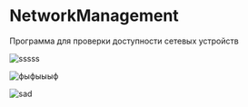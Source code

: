 # NetworkManagement
Программа для проверки доступности сетевых устройств

![sssss](https://github.com/Turcha/NetworkManagement/assets/21154887/2a2a4964-21e5-4ac8-9b1b-be986d5e3f54)

![фыфыыыф](https://github.com/Turcha/NetworkManagement/assets/21154887/bd704986-8cb2-474d-b151-96de368f36f2)

![sad](https://github.com/Turcha/NetworkManagement/assets/21154887/6ab484dc-d43c-47d6-9350-d128bf783952)


